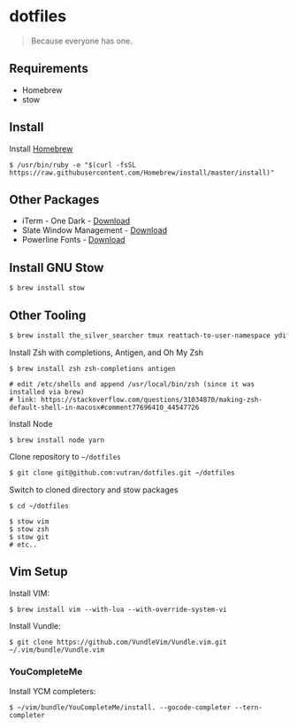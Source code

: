 # dotfiles

> Because everyone has one.


## Requirements

- Homebrew
- stow

## Install

Install [Homebrew](https://brew.sh)

```
$ /usr/bin/ruby -e "$(curl -fsSL https://raw.githubusercontent.com/Homebrew/install/master/install)"
```

## Other Packages

- iTerm - One Dark - [Download](https://github.com/joshdick/onedark.vim)
- Slate Window Management - [Download](https://github.com/jigish/slate)
- Powerline Fonts - [Download](https://github.com/powerline/fonts)

## Install GNU Stow

```
$ brew install stow
```

## Other Tooling


```bash
$ brew install the_silver_searcher tmux reattach-to-user-namespace ydiff
```

Install Zsh with completions, Antigen, and Oh My Zsh

```
$ brew install zsh zsh-completions antigen

# edit /etc/shells and append /usr/local/bin/zsh (since it was installed via brew)
# link: https://stackoverflow.com/questions/31034870/making-zsh-default-shell-in-macosx#comment77696410_44547726
```

Install Node

```
$ brew install node yarn
```

Clone repository to `~/dotfiles`

```bash
$ git clone git@github.com:vutran/dotfiles.git ~/dotfiles
```

Switch to cloned directory and stow packages

```
$ cd ~/dotfiles

$ stow vim
$ stow zsh
$ stow git
# etc..
```

## Vim Setup

Install VIM:

```
$ brew install vim --with-lua --with-override-system-vi
```


Install Vundle:

```
$ git clone https://github.com/VundleVim/Vundle.vim.git ~/.vim/bundle/Vundle.vim
```

### YouCompleteMe

Install YCM completers:

```
$ ~/vim/bundle/YouCompleteMe/install. --gocode-completer --tern-completer
```
